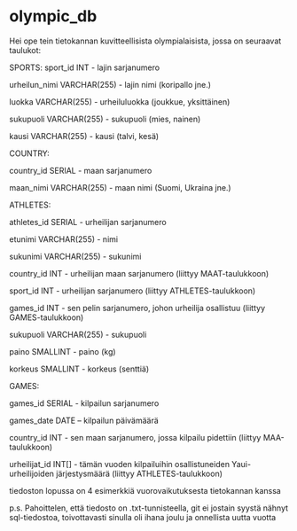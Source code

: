 # olympic_db

Hei ope tein tietokannan kuvitteellisista olympialaisista, jossa on seuraavat taulukot:

SPORTS:
sport_id INT - lajin sarjanumero

urheilun_nimi VARCHAR(255) - lajin nimi (koripallo jne.)

luokka VARCHAR(255) - urheiluluokka (joukkue, yksittäinen)

sukupuoli VARCHAR(255) - sukupuoli (mies, nainen)

kausi VARCHAR(255) - kausi (talvi, kesä)

COUNTRY:

country_id SERIAL - maan sarjanumero

maan_nimi VARCHAR(255) - maan nimi (Suomi, Ukraina jne.)

ATHLETES:

athletes_id SERIAL - urheilijan sarjanumero

etunimi VARCHAR(255) - nimi

sukunimi VARCHAR(255) - sukunimi

country_id INT - urheilijan maan sarjanumero (liittyy MAAT-taulukkoon)

sport_id INT - urheilijan sarjanumero (liittyy ATHLETES-taulukkoon)

games_id INT - sen pelin sarjanumero, johon urheilija osallistuu (liittyy GAMES-taulukkoon)

sukupuoli VARCHAR(255) - sukupuoli

paino SMALLINT - paino (kg)

korkeus SMALLINT - korkeus (senttiä)

GAMES:

games_id SERIAL - kilpailun sarjanumero

games_date DATE – kilpailun päivämäärä

country_id INT - sen maan sarjanumero, jossa kilpailu pidettiin (liittyy MAA-taulukkoon)

urheilijat_id INT[] - tämän vuoden kilpailuihin osallistuneiden Yaui-urheilijoiden järjestysmäärä (liittyy ATHLETES-taulukkoon)

tiedoston lopussa on 4 esimerkkiä vuorovaikutuksesta tietokannan kanssa

p.s. Pahoittelen, että tiedosto on .txt-tunnisteella, git ei jostain syystä nähnyt sql-tiedostoa, toivottavasti sinulla oli ihana joulu ja onnellista uutta vuotta
